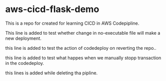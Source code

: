 # aws-cicd-flask-demo
This is a repo for created for learning CICD in AWS Codepipline.

This line is added to test whether change in no-executable file will make a new deployment.

this line is added to test the action of codedeploy on reverting the repo..

this line is added to test what happes when we manually stopp transaction in the codedeploy.

this lines is added while deleting tha pipline.
